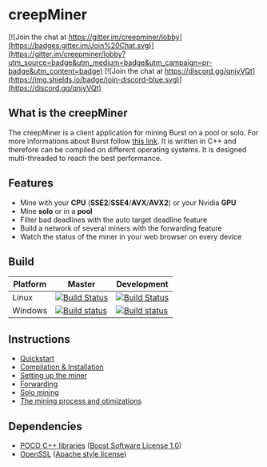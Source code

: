 creepMiner
===========

[![Join the chat at https://gitter.im/creepminer/lobby](https://badges.gitter.im/Join%20Chat.svg)](https://gitter.im/creepminer/lobby?utm_source=badge&utm_medium=badge&utm_campaign=pr-badge&utm_content=badge)
[![Join the chat at https://discord.gg/qnjyVQt](https://img.shields.io/badge/join-discord-blue.svg)](https://discord.gg/qnjyVQt)

## What is the creepMiner

The creepMiner is a client application for mining Burst on a pool or solo. For more informations about Burst follow [this link](https://www.burst-team.us/).
It is written in C++ and therefore can be compiled on different operating systems.
It is designed multi-threaded to reach the best performance.

## Features

- Mine with your **CPU** (__SSE2__/__SSE4__/__AVX__/__AVX2__) or your Nvidia **GPU**
- Mine **solo** or in a **pool**
- Filter bad deadlines with the auto target deadline feature
- Build a network of several miners with the forwarding feature
- Watch the status of the miner in your web browser on every device

## Build

| Platform | Master | Development |
| -------- | ------ | ----------- |
|   Linux   | [![Build Status](https://travis-ci.org/Creepsky/creepMiner.svg?branch=master)](https://travis-ci.org/Creepsky/creepMiner) | [![Build Status](https://travis-ci.org/Creepsky/creepMiner.svg?branch=development)](https://travis-ci.org/Creepsky/creepMiner) |
|   Windows   | [![Build status](https://ci.appveyor.com/api/projects/status/8c4pu0t70riqydny/branch/master?svg=true)](https://ci.appveyor.com/project/Creepsky75522/creepminer/branch/master) | [![Build status](https://ci.appveyor.com/api/projects/status/8c4pu0t70riqydny/branch/master?svg=true)](https://ci.appveyor.com/project/Creepsky75522/creepminer/branch/development) |

## Instructions

- [Quickstart](https://github.com/Creepsky/creepMiner/wiki/Quickstart)
- [Compilation & Installation](https://github.com/Creepsky/creepMiner/wiki/Compilation-&-Installation)
- [Setting up the miner](https://github.com/Creepsky/creepMiner/wiki/Setting-up-the-miner)
- [Forwarding](https://github.com/Creepsky/creepMiner/wiki/Forwarding)
- [Solo mining](https://github.com/Creepsky/creepMiner/wiki/Solo-mining)
- [The mining process and otimizations](https://github.com/Creepsky/creepMiner/wiki/The-mining-process-and-otimizations)

## Dependencies

- [POCO C++ libraries](https://pocoproject.org) ([Boost Software License 1.0](https://pocoproject.org/license.html))
- [OpenSSL](https://www.openssl.org) ([Apache style license](https://www.openssl.org/source/license.html))
